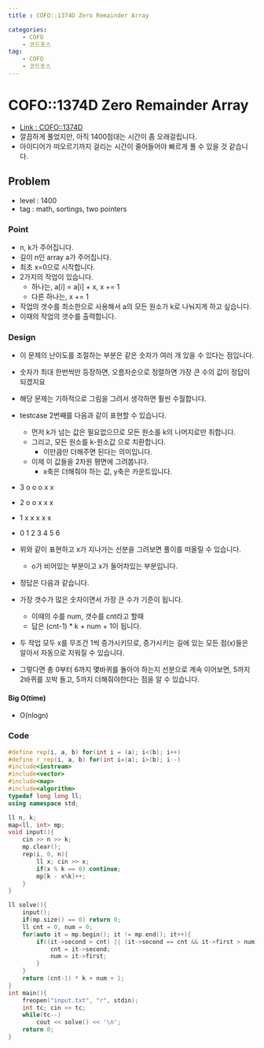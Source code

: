 ```yaml
---
title : COFO::1374D Zero Remainder Array

categories:
    - COFO
    - 코드포스
tag:
    - COFO
    - 코드포스
---
```

# COFO::1374D Zero Remainder Array
- [Link : COFO::1374D](https://codeforces.com/problemset/problem/1374/D)
- 깔끔하게 풀었지만, 아직 1400점대는 시간이 좀 오래걸립니다.
- 아이디어가 떠오르기까지 걸리는 시간이 줄어들어야 빠르게 풀 수 있을 것 같습니다.

## Problem 

- level : 1400
- tag : math, sortings, two pointers

### Point
- n, k가 주어집니다.
- 길이 n인 array a가 주어집니다.
- 최초 x=0으로 시작합니다.
- 2가지의 작업이 있습니다.
  - 하나는, a[i] = a[i] + x, x += 1
  - 다른 하나는, x += 1
- 작업의 갯수를 최소한으로 사용해서 a의 모든 원소가 k로 나눠지게 하고 싶습니다.
- 이때의 작업의 갯수를 출력합니다.

### Design
- 이 문제의 난이도를 조절하는 부분은 같은 숫자가 여러 개 있을 수 있다는 점입니다.
- 숫자가 최대 한번씩만 등장하면, 오름차순으로 정렬하면 가장 큰 수의 값이 정답이 되겠지요
- 해당 문제는 기하적으로 그림을 그려서 생각하면 훨씬 수월합니다.
- testcase 2번째를 다음과 같이 표현할 수 있습니다.
  - 먼저 k가 넘는 값은 필요없으므로 모든 원소를 k의 나머지로만 취합니다.
  - 그리고, 모든 원소를 k-원소값 으로 치환합니다.
    - 이만큼만 더해주면 된다는 의미입니다.
  - 이제 이 값들을 2차원 평면에 그려봅니다.
    - x축은 더해줘야 하는 값, y축은 카운트입니다.
- 3 o o o x x
- 2 o o x x x
- 1 x x x x x
- 0 1 2 3 4 5 6

- 위와 같이 표현하고 x가 지나가는 선분을 그려보면 풀이를 떠올릴 수 있습니다.
  - o가 비어있는 부분이고 x가 들어차있는 부분입니다.
- 정답은 다음과 같습니다.
- 가장 갯수가 많은 숫자이면서 가장 큰 수가 기준이 됩니다.
  - 이때의 수를 num, 갯수를 cnt라고 할때
  - 답은 (cnt-1) * k + num + 1이 됩니다.
- 두 작업 모두 x를 무조건 1씩 증가시키므로, 증가시키는 길에 있는 모든 점(x)들은 알아서 자동으로 지워질 수 있습니다.
- 그렇다면 총 0부터 6까지 몇바퀴를 돌아야 하는지 선분으로 계속 이어보면, 5까지 2바퀴를 꼬박 돌고, 5까지 더해줘야한다는 점을 알 수 있습니다.

#### Big O(time)
- O(nlogn)

### Code

```cpp
#define rep(i, a, b) for(int i = (a); i<(b); i++)
#define r_rep(i, a, b) for(int i=(a); i>(b); i--)
#include<iostream>
#include<vector>
#include<map>
#include<algorithm>
typedef long long ll;
using namespace std;

ll n, k;
map<ll, int> mp;
void input(){
    cin >> n >> k;
    mp.clear();
    rep(i, 0, n){
        ll x; cin >> x;
        if(x % k == 0) continue;
        mp[k - x%k]++;
    }
}

ll solve(){
    input();
    if(mp.size() == 0) return 0;
    ll cnt = 0, num = 0;
    for(auto it = mp.begin(); it != mp.end(); it++){
        if((it->second > cnt) || (it->second == cnt && it->first > num)){
            cnt = it->second;
            num = it->first;
        }
    }
    return (cnt-1) * k + num + 1;
}
int main(){
    freopen("input.txt", "r", stdin);
    int tc; cin >> tc;
    while(tc--)
        cout << solve() << '\n';
    return 0;
}

```
